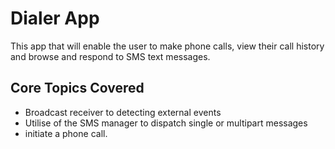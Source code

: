 # Dialer App
This app that will enable the user to make phone calls, view their call history and browse and respond
to SMS text messages.
## Core Topics Covered
* Broadcast receiver to detecting external events
* Utilise of  the SMS manager to dispatch single or
multipart messages
* initiate a phone call.

